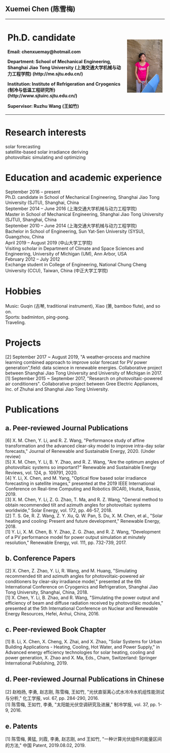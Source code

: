 ## Xuemei Chen (陈雪梅)
<table border="0">
  <tr>
    <td width="75%">
      <h1>Ph.D. candidate</h1>
      <p><b>Email: chenxuemay@hotmail.com</b></p>
      <p><b>Department: School of Mechanical Engineering, Shanghai Jiao Tong University (上海交通大学机械与动力工程学院) (http://me.sjtu.edu.cn/)</b></p>
      <p><b>Institution: Institute of Refrigeration and Cryogenics (制冷与低温工程研究所) (http://www.sjtuirc.sjtu.edu.cn/)</b></p>
      <p><b>Supervisor: Ruzhu Wang (王如竹)</b></p>
    </td>
    <td width="25%">
      <img src="./764.jpg" width="100%">
    </td>
  </tr>
</table>

# Research interests
solar forecasting  
satellite-based solar irradiance deriving  
photovoltaic simulating and optimizing  

# Education and academic experience
September 2016 – present 	
Ph.D. candidate in School of Mechanical Engineering, Shanghai Jiao Tong University (SJTU), Shanghai, China  
September 2014 – June 2016 (上海交通大学机械与动力工程学院)	 
Master in School of Mechanical Engineering, Shanghai Jiao Tong University (SJTU), Shanghai, China  
September 2010 – June 2014 (上海交通大学机械与动力工程学院)	 
Bachelor in School of Engineering, Sun Yat-Sen University (SYSU), Guangzhou, China  
April 2019 – August 2019 (中山大学工学院)	 
Visiting scholar in Department of Climate and Space Sciences and Engineering, University of Michigan (UM), Ann Arbor, USA  
February 2012 – July 2012	 
Exchange student in College of Engineering, National Chung Cheng University (CCU), Taiwan, China (中正大学工学院)  

# Hobbies 
Music: Guqin (古琴, traditional instrument), Xiao (箫, bamboo flute), and so on.  
Sports: badminton, ping-pong.  
Traveling.  

# Projects
[2] September 2017 ~ August 2019, "A weather-process and machine learning combined approach to improve solar forecast for PV power generation",field: data science in renewable energies. Collaborative project between Shanghai Jiao Tong University and University of Michigan in 2017.  
[1] September 2015 ~ September 2017, "Research on photovoltaic-powered air conditioners". Collaborative project between Gree Electric Appliances, Inc. of Zhuhai and Shanghai Jiao Tong University.  

# Publications
## a. Peer-reviewed Journal Publications
[6] X. M. Chen, Y. Li, and R. Z. Wang, "Performance study of affine transformation and the advanced clear-sky model to improve intra-day solar forecasts," Journal of Renewable and Sustainable Energy, 2020. (Under review)  
[5] X. M. Chen, Y. Li, B. Y. Zhao, and R. Z. Wang, "Are the optimum angles of photovoltaic systems so important?" Renewable and Sustainable Energy Reviews, vol. 124, p. 109791, 2020.  
[4] Y. Li, X. Chen, and M. Yang, "Optical flow based solar irradiance forecasting in satellite images," presented at the 2019 IEEE International Conference on Real-time Computing and Robotics (RCAR), Irkutsk, Russia, 2019.  
[3] X. M. Chen, Y. Li, Z. G. Zhao, T. Ma, and R. Z. Wang, "General method to obtain recommended tilt and azimuth angles for photovoltaic systems worldwide," Solar Energy, vol. 172, pp. 46-57, 2018.  
[2] T. S. Ge, R. Z. Wang, Z. Y. Xu, Q. W. Pan, S. Du, X. M. Chen, et al., "Solar heating and cooling: Present and future development," Renewable Energy, 2018.  
[1] Y. Li, X. M. Chen, B. Y. Zhao, Z. G. Zhao, and R. Z. Wang, "Development of a PV performance model for power output simulation at minutely resolution," Renewable Energy, vol. 111, pp. 732-739, 2017.  
## b. Conference Papers
[2] X. Chen, Z. Zhao, Y. Li, R. Wang, and M. Huang, "Simulating recommended tilt and azimuth angles for photovoltaic-powered air conditioners by clear-sky irradiance model," presented at the 6th International Conference on Cryogenics and Refrigeration, Shanghai Jiao Tong University, Shanghai, China, 2018.  
[1] X. Chen, Y. Li, B. Zhao, and R. Wang, "Simulating the power output and efficiency of beam and diffuse radiation received by photovoltaic modules," presented at the 5th International Conference on Nuclear and Renewable Energy Resources, Hefei, Anhui, China, 2016.  
## c. Peer-reviewed Book Chapter
[1] B. Li, X. Chen, X. Cheng, X. Zhai, and X. Zhao, "Solar Systems for Urban Building Applications - Heating, Cooling, Hot Water, and Power Supply," in Advanced energy efficiency technologies for solar heating, cooling and power generation, X. Zhao and X. Ma, Eds., Cham, Switzerland: Springer International Publishing, 2019.  
## d. Peer-reviewed Journal Publications in Chinese
[2] 赵柏扬, 李勇, 赵志刚, 陈雪梅, 王如竹, "光伏直驱离心式水冷冷水机组性能测试与分析," 化工学报, vol. 67, pp. 284-290, 2016.  
[1] 陈雪梅, 王如竹, 李勇, "太阳能光伏空调研究及进展," 制冷学报, vol. 37, pp. 1-9, 2016.  
## e. Patents
[1] 陈雪梅, 黄猛, 刘霞, 李勇, 赵志刚, and 王如竹, "一种计算光伏组件的能量区间的方法," 中国 Patent, 2019.08.02, 2019.  
